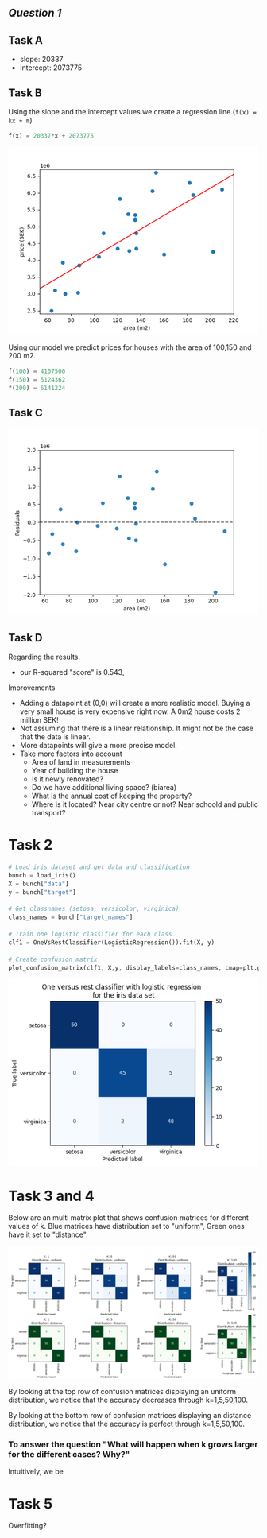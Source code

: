 ##  *Question 1*

## Task A 
<!-- What are the values of the slope and intercept of the regression line? -->

   * slope: 20337
   * intercept: 2073775


## Task B
<!-- Use this model to predict the selling prices of houses which have living area
222 100m ,150m and200m . -->

Using the slope and the intercept values we create a regression line (`f(x) = kx + m`)

```python
f(x) = 20337*x + 2073775
```
![regression-line-scatter](fig/regression.png)

Using our model we predict prices for houses with the area of 100,150 and 200 m2.

```python
f(100) = 4107500
f(150) = 5124362
f(200) = 6141224
```

## Task C
<!-- Draw a residual plot. -->

![residuals plot](fig/residuals.png)

## Task D 
<!-- Discuss the results, and how the model could be improved. -->
Regarding the results.

*   our R-squared "score" is 0.543,

Improvements
- Adding a datapoint at (0,0) will create a more realistic model. Buying a very small house is very expensive right now. A 0m2 house costs 2 million SEK!
- Not assuming that there is a linear relationship. It might not be the case that the data is linear. 
- More datapoints will give a more precise model.
- Take more factors into account
    * Area of land in measurements
    * Year of building the house
    * Is it newly renovated?
    * Do we have additional living space? (biarea)
    * What is the annual cost of keeping the property?
    * Where is it located? Near city centre or not? Near schoold and public transport?




# Task 2 
<!-- Use a confusion matrix to evaluate the use of logistic regression to classify the iris data set. Use the one-vs-rest option to use the same setup as in the lectures for multiclass regression -->

```python
# Load iris dataset and get data and classification
bunch = load_iris()
X = bunch["data"]
y = bunch["target"]

# Get classnames (setosa, versicolor, virginica)
class_names = bunch["target_names"]

# Train one logistic classifier for each class
clf1 = OneVsRestClassifier(LogisticRegression()).fit(X, y)

# Create confusion matrix
plot_confusion_matrix(clf1, X,y, display_labels=class_names, cmap=plt.get_cmap("Blues"))
```

![single-confusion-matrix](fig/single-confusion-matrix.png)



# Task 3 and 4

Below are an multi matrix plot that shows confusion matrices for different values of k. Blue matrices have distribution set to "uniform", Green ones have it set to "distance". 

![multi-confusion-matrix](fig/multi-confusion-matrix.png)


By looking at the top row of confusion matrices displaying an uniform distribution, we notice that the accuracy decreases through k=1,5,50,100. 

By looking at the bottom row of confusion matrices displaying an distance distribution, we notice that the accuracy is perfect through k=1,5,50,100. 

### To answer the question "What will happen when k grows larger for the different cases? Why?"

Intuitively, we be



<!-- 3... Use k-nearest neighbours to classify the iris data set with some different values for k, and with uniform and distance-based weights. What will happen when k grows larger for the different cases? Why? -->



<!-- 4... Compare the classification models for the iris data set that are generated by k- nearest neighbours (for the different settings from question 3) and by logistic regression. Calculate confusion matrices for these models and discuss the performance of the various models. -->



# Task 5

<!-- Explain why it is important to use a separate test (and sometimes validation) set -->

Overfitting?
